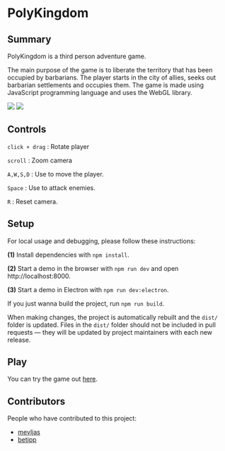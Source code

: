 # PolyKingdom

## Summary

PolyKingdom is a third person adventure game.

The main purpose of the game is to liberate the territory that has been
occupied by barbarians. The player starts in the city of allies, seeks out barbarian settlements and occupies them. 
The game is made using JavaScript programming language and
uses the WebGL library. 


<img src="https://github.com/mevljas/PolyKingdom/blob/master/startmenu.png" />    
<img src="https://github.com/mevljas/PolyKingdom/blob/master/camera.JPG"/>  


## Controls

`click + drag` : Rotate player

`scroll` : Zoom camera

`A,W,S,D` : Use to move the player.

`Space` : Use to attack enemies.

`R` : Reset camera.


## Setup

For local usage and debugging, please follow these instructions:

**(1)** Install dependencies with `npm install`.

**(2)** Start a demo in the browser with `npm run dev` and open http://localhost:8000. 

**(3)** Start a demo in Electron with `npm run dev:electron`.

If you just wanna build the project, run `npm run build`.

When making changes, the project is automatically rebuilt and the `dist/` folder
is updated. Files in the `dist/` folder should not be included in pull
requests — they will be updated by project maintainers with each new release.


## Play
You can try the game out [here](https://mevljas.github.io/PolyKingdom/).


## Contributors
People who have contributed to this project:

- [mevljas](https://github.com/mevljas) 
- [betipp](https://github.com/betipp) 
